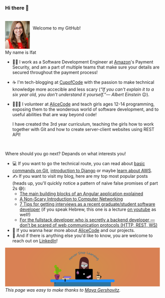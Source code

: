 ### Hi there 👋
<br/>
<img align="left" src="ifatNeumann.jpg" width="80" style="margin-right: 10px"/>

Welcome to my GitHub!

<br/>
<br/>

My name is Ifat
- 👩‍💻 I work as a Software Development Engineer at [Amazon](https://www.amazon.com/)'s Payment Security, and am a part of multiple teams that make sure your details are secured throughout the payment process!
- ☕ I'm tech-blogging at [CupofCode](https://cupofcode.blog/) with the passion to make technical knowledge more accecible and less scary (*“If you can't explain it to a six year old, you don't understand it yourself.”― Albert Einstein* 😉).
- 👩‍👧‍👧 I volunteer at [AliceCode](https://www.alicecode.org/en) and teach girls ages 12-14 programming, exposing them to the wonderous world of software development, and to useful abilities that are way beyond code!

  I have created the 3rd year curriculum, teaching the girls how to work together with Git and how to create server-client websites using REST API!

<br/>

Where should you go next? Depands on what interests you!
- 💻 If you want to go the technical route, you can read about [basic commands on Git](https://cupofcode.blog/intro-to-git/), [introduction to Django](https://cupofcode.blog/intro-to-django/) or maybe [learn about AWS](https://cupofcode.blog/cloud-computing-and-aws/).
- ✍️ If you want to visit my blog, here are my top most popular posts (heads up, you'll quickly notice a pattern of naive false promises of part 2s 😅):
  - [The main building blocks of an Angular application explained](https://cupofcode.medium.com/the-main-building-blocks-of-an-angular-application-explained-cup-of-angular-part-1-dce71c88d449)
  - [A Non-Scary Introduction to Computer Networking](https://cupofcode.medium.com/a-non-scary-introduction-to-computer-networking-cup-of-networks-part-1-9f76583dc8ca) 
  - [7 Tips for getting interviews as a recent graduate/student software developer](https://cupofcode.medium.com/7-tips-for-getting-interviews-as-a-recent-graduate-student-software-developer-fed765c9054f) (if you speak Hebrew, this one is a lecture [on youtube](https://www.youtube.com/watch?v=bobIOLrygKs) as well!)
  - [For the fullstack developer who is secretly a backend developer — don’t be scared of web communication protocols (HTTP, REST, WS)](https://cupofcode.medium.com/for-the-fullstack-developer-who-is-secretly-a-backend-developer-dont-be-scared-of-web-d9fb25dbe3b3)
- 👧 If you wanna hear more about [AliceCode](https://cupofcode.blog/alicecode/) and our projects.
- 💌 And if there is anything else you'd like to know, you are welcome to reach out on [LinkedIn](https://www.linkedin.com/in/ifatneumann)!

![](./cupofcode_cover.png)
*This page was easy to make thanks to [Maya Gershovitz](https://dev.to/mgershovitz/make-your-github-profile-into-your-calling-card-3laj).*
